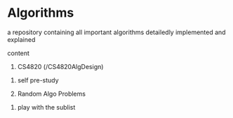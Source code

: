 # Algorithms

a repository containing all important algorithms detailedly implemented and explained

content

1. CS4820 (/CS4820AlgDesign)
1) self pre-study

2. Random Algo Problems
1) play with the sublist
